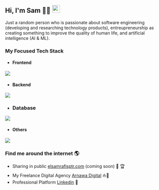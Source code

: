 ## Hi, I'm Sam 👨‍💻 <img src="https://media.giphy.com/media/hvRJCLFzcasrR4ia7z/giphy.gif" width="25px"></a>

Just a random person who is passionate about software engineering (developing and researching technology products), entreupreneurship as creating something to improve the quality of human life, and artificial intelligence (AI & ML).

### My Focused Tech Stack
- #### Frontend
<div align="left">
    <img src="https://skillicons.dev/icons?i=nextjs,react,vue" />
</div>

- #### Backend
<div align="left">
    <img src="https://skillicons.dev/icons?i=go,fastapi,express,nest" /><br>
</div>

- ### Database
<div align="left">
    <img src="https://skillicons.dev/icons?i=postgresql,mysql,mongodb,firebase"/><br>
</div>

- #### Others
<div align="left">
    <img src="https://skillicons.dev/icons?i=gcp,azure,aws,docker,githubactions,figma,wordpress" /><br>
</div>

### Find me around the internet 🌎
- Sharing in public <a href="https://www.elsamrafisptr.com">elsamrafisptr.com</a> (coming soon) 📖 🏆
- My Freelance Digital Agency <a href="https://arnawadigital.com">Arnawa Digital</a> ⛵🌊
- Professional Platform <a href="https://www.linkedin.com/in/elsamrafisptr">Linkedin</a> 💼
